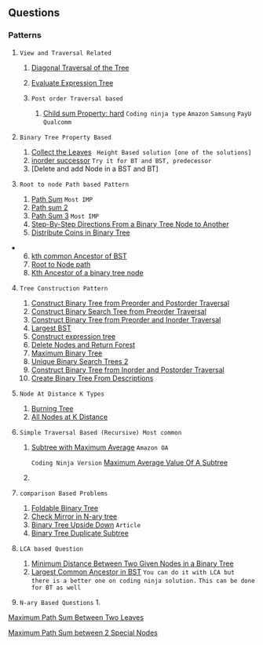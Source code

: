 ## Questions

### Patterns
1. `View and Traversal Related`
   1. [Diagonal Traversal of the Tree](https://practice.geeksforgeeks.org/problems/diagonal-traversal-of-binary-tree/1?utm_source=gfg&utm_medium=article&utm_campaign=bottom_sticky_on_article)
   2. [Evaluate Expression Tree](https://tinyl.io/AIb7)

   3. `Post order Traversal based`
      1. [Child sum Property: hard](https://tinyl.io/Aoys) `Coding ninja type` `Amazon` `Samsung` `PayU` `Qualcomm`
   
      
2. `Binary Tree Property Based`
   1. [Collect the Leaves](https://tinyl.io/AIbt) ` Height Based solution [one of the solutions]`
   2. [inorder successor](https://tinyl.io/ApUb) `Try it for BT and BST, predecessor`
   3. [Delete and add Node in a BST and BT] 

3. `Root to node Path based Pattern`
    1. [Path Sum](https://leetcode.com/problems/path-sum/)  `Most IMP`
    2. [Path sum 2](https://leetcode.com/problems/path-sum-ii/)
    3. [Path Sum 3](https://leetcode.com/problems/path-sum-iii/)  `Most IMP`
    4. [Step-By-Step Directions From a Binary Tree Node to Another](https://tinyl.io/7c4Q)   
    5. [Distribute Coins in Binary Tree](https://tinyl.io/82rs)
*
    6. [kth common Ancestor of BST](https://tinyl.io/AnpU)
    7. [Root to Node path](https://www.interviewbit.com/problems/path-to-given-node/)
    8. [Kth Ancestor of a binary tree node](https://tinyl.io/AnpW)

4. `Tree Construction Pattern`
    1. [Construct Binary Tree from Preorder and Postorder Traversal](https://tinyl.io/83HH)
    2. [Construct Binary Search Tree from Preorder Traversal](https://tinyl.io/83HI)
    3. [Construct Binary Tree from Preorder and Inorder Traversal](https://leetcode.com/problems/construct-binary-tree-from-preorder-and-inorder-traversal/)
    4. [Largest BST](https://tinyl.io/70TS)
    5. [Construct expression tree](https://practice.geeksforgeeks.org/problems/construct-an-expression-tree/1?page=3&difficulty[]=1&category[]=Tree&sortBy=submissions)
    6. [Delete Nodes and Return Forest](https://tinyl.io/7hiY)
    7. [Maximum Binary Tree](https://leetcode.com/problems/maximum-binary-tree/description/)
    8. [Unique Binary Search Trees 2](https://tinyl.io/7z4f)
    9. [Construct Binary Tree from Inorder and Postorder Traversal](https://tinyl.io/85fW)
   10. [Create Binary Tree From Descriptions](https://tinyl.io/874Q)
      
5. `Node At Distance K Types`
    1. [Burning Tree](https://practice.geeksforgeeks.org/problems/burning-tree/1)
    2. [All Nodes at K Distance](https://leetcode.com/problems/all-nodes-distance-k-in-binary-tree/description/)

6. `Simple Traversal Based (Recursive) Most common`
    1. [Subtree with Maximum Average](https://leetcode.com/discuss/interview-question/349617) `Amazon OA`
       
       `Coding Ninja Version`   [Maximum Average Value Of A Subtree](https://tinyl.io/9mZH)
    2. 

 7. `comparison Based Problems`
     1. [Foldable Binary Tree](https://practice.geeksforgeeks.org/problems/foldable-binary-tree/1?page=2&difficulty[]=1&category[]=Tree&sortBy=submissions)
    2. [Check Mirror in N-ary tree](https://practice.geeksforgeeks.org/problems/check-mirror-in-n-ary-tree1528/1?page=2&difficulty[]=1&category[]=Tree&sortBy=submissions)
    3. [Binary Tree Upside Down](https://tinyl.io/7kWO) `Article`
    4. [Binary Tree Duplicate Subtree](https://leetcode.com/problems/find-duplicate-subtrees/description/)

 8. `LCA based Question`
     1. [Minimum Distance Between Two Given Nodes in a Binary Tree](https://www.geeksforgeeks.org/problems/min-distance-between-two-given-nodes-of-a-binary-tree/1)
     2. [Largest Common Ancestor in BST](https://tinyl.io/AqTX)
         `You can do it with LCA but there is a better one on coding ninja solution.`
`This can be done for BT as well`

 9. `N-ary Based Questions`
    1.
     

[Maximum Path Sum Between Two Leaves](https://tinyl.io/9mb8)

[Maximum Path Sum between 2 Special Nodes](https://www.geeksforgeeks.org/problems/maximum-path-sum/0)
